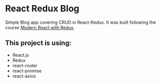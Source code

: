 # React Redux Blog 

Simple Blog app covering CRUD in React-Redux. It was built following the course [Modern React with Redux](https://www.udemy.com/react-redux/).

## This project is using:
* React.js
* Redux
* react-router
* react-promise
* react-axios

